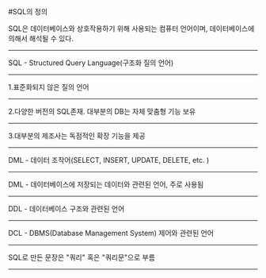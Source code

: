 #SQL의 정의

SQL은 데이터베이스와 상호작용하기 위해 사용되는 컴퓨터 언어이며, 데이터베이스에 의해서 해석될 수 있다.<hr>
SQL - Structured Query Language(구조화 질의 언어)<hr>
1.표준화되지 않은 질의 언어<hr>
2.다양한 버전의 SQL존재. 대부분의 DB는 자체 맞춤형 기능 보유<hr>
3.대부분의 제조사는 독점적인 확장 기능을 제공<hr>
DML - 데이터 조작어(SELECT, INSERT, UPDATE, DELETE, etc. )<hr>
DML - 데이터베이스에 저장되는 데이터와 관련된 언어, 주로 사용됨<hr>
DDL - 데이터베이스 구조와 관련된 언어<hr>
DCL - DBMS(Database Management System) 제어와 관련된 언어<hr>
SQL로 만든 문장은 "쿼리" 혹은 "쿼리문"으로 부름<hr>
